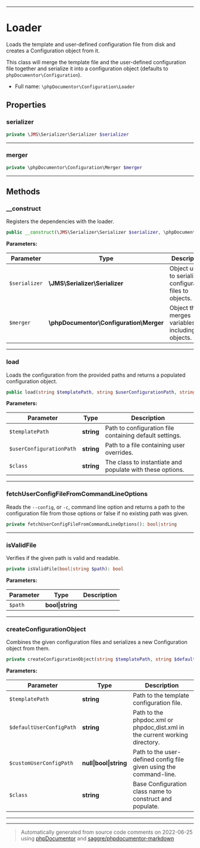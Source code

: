 ***

# Loader

Loads the template and user-defined configuration file from disk and creates a Configuration object from it.

This class will merge the template file and the user-defined configuration file together and serialize it into a
configuration object (defaults to `phpDocumentor\Configuration`).

* Full name: `\phpDocumentor\Configuration\Loader`



## Properties


### serializer



```php
private \JMS\Serializer\Serializer $serializer
```






***

### merger



```php
private \phpDocumentor\Configuration\Merger $merger
```






***

## Methods


### __construct

Registers the dependencies with the loader.

```php
public __construct(\JMS\Serializer\Serializer $serializer, \phpDocumentor\Configuration\Merger $merger): mixed
```








**Parameters:**

| Parameter | Type | Description |
|-----------|------|-------------|
| `$serializer` | **\JMS\Serializer\Serializer** | Object used to serialize configuration files to objects. |
| `$merger` | **\phpDocumentor\Configuration\Merger** | Object that merges variables, including objects. |




***

### load

Loads the configuration from the provided paths and returns a populated configuration object.

```php
public load(string $templatePath, string $userConfigurationPath, string $class = &#039;phpDocumentor\Configuration&#039;): object
```








**Parameters:**

| Parameter | Type | Description |
|-----------|------|-------------|
| `$templatePath` | **string** | Path to configuration file containing default settings. |
| `$userConfigurationPath` | **string** | Path to a file containing user overrides. |
| `$class` | **string** | The class to instantiate and populate with these options. |




***

### fetchUserConfigFileFromCommandLineOptions

Reads the `--config`, or `-c`, command line option and returns a path to the configuration file from those
options or false if no existing path was given.

```php
private fetchUserConfigFileFromCommandLineOptions(): bool|string
```











***

### isValidFile

Verifies if the given path is valid and readable.

```php
private isValidFile(bool|string $path): bool
```








**Parameters:**

| Parameter | Type | Description |
|-----------|------|-------------|
| `$path` | **bool&#124;string** |  |




***

### createConfigurationObject

Combines the given configuration files and serializes a new Configuration object from them.

```php
private createConfigurationObject(string $templatePath, string $defaultUserConfigPath, null|bool|string $customUserConfigPath, string $class): null|object
```








**Parameters:**

| Parameter | Type | Description |
|-----------|------|-------------|
| `$templatePath` | **string** | Path to the template configuration file. |
| `$defaultUserConfigPath` | **string** | Path to the phpdoc.xml or phpdoc,dist.xml in the current working<br />directory. |
| `$customUserConfigPath` | **null&#124;bool&#124;string** | Path to the user-defined config file given using the command-line. |
| `$class` | **string** | Base Configuration class name to construct and populate. |




***


***
> Automatically generated from source code comments on 2022-06-25 using [phpDocumentor](http://www.phpdoc.org/) and [saggre/phpdocumentor-markdown](https://github.com/Saggre/phpDocumentor-markdown)
